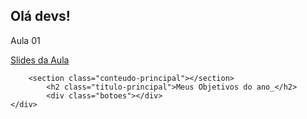 <!DOCTYPE html>
<body>
    <h2>Olá devs!</h2>
    <div>
        <p>Aula 01</p>
        <a href="#"><p>Slides da Aula</p></a>

        <section class="conteudo-principal"></section>
            <h2 class="titulo-principal">Meus Objetivos do ano_</h2>
            <div class="botoes"></div>
    </div>

</html>
